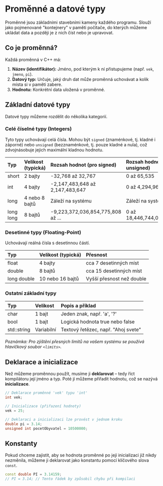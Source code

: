 # **Proměnné a datové typy**

Proměnné jsou základními stavebními kameny každého programu. Slouží jako pojmenované "kontejnery" v paměti počítače, do kterých můžeme ukládat data a později je z nich číst nebo je upravovat.

## **Co je proměnná?**

Každá proměnná v C++ má:

1. **Název (identifikátor):** Jméno, pod kterým k ní přistupujeme (např. `vek`, `jmeno`, `pi`).  
2. **Datový typ:** Určuje, jaký druh dat může proměnná uchovávat a kolik místa si v paměti zabere.  
3. **Hodnotu:** Konkrétní data uložená v proměnné.

## **Základní datové typy**

Datové typy můžeme rozdělit do několika kategorií.

### **Celé číselné typy (Integers)**

Tyto typy uchovávají celá čísla. Mohou být `signed` (znaménkové, tj. kladné i záporné) nebo `unsigned` (bezznaménkové, tj. pouze kladné a nula), což zdvojnásobuje jejich maximální kladnou hodnotu.

| Typ | Velikost (typická) | Rozsah hodnot (pro signed) | Rozsah hodnot (pro unsigned) |
| :---- | :---- | :---- | :---- |
| short | 2 bajty | -32,768 až 32,767 | 0 až 65,535 |
| int | 4 bajty | -2,147,483,648 až 2,147,483,647 | 0 až 4,294,967,295 |
| long | 4 nebo 8 bajtů | Záleží na systému | Záleží na systému |
| long long | 8 bajtů | -9,223,372,036,854,775,808 až ... | 0 až 18,446,744,073,709,551,615 |

### **Desetinné typy (Floating-Point)**

Uchovávají reálná čísla s desetinnou částí.

| Typ | Velikost (typická) | Přesnost |
| :---- | :---- | :---- |
| float | 4 bajty | cca 7 desetinných míst |
| double | 8 bajtů | cca 15 desetinných míst |
| long double | 10 nebo 16 bajtů | Vyšší přesnost než double |

### **Ostatní základní typy**

| Typ | Velikost | Popis a příklad |
| :---- | :---- | :---- |
| char | 1 bajt | Jeden znak, např. 'a', '?' |
| bool | 1 bajt | Logická hodnota true nebo false |
| std::string | Variabilní | Textový řetězec, např. "Ahoj svete" |

*Poznámka: Pro zjištění přesných limitů na vašem systému se používá hlavičkový soubor `<limits>`.*

## **Deklarace a inicializace**

Než můžeme proměnnou použít, musíme ji **deklarovat** – tedy říct kompilátoru její jméno a typ. Poté jí můžeme přiřadit hodnotu, což se nazývá **inicializace**.

```cpp
// Deklarace proměnné 'vek' typu 'int'  
int vek;

// Inicializace (přiřazení hodnoty)  
vek = 25;

// Deklaraci a inicializaci lze provést v jednom kroku  
double pi = 3.14;  
unsigned int pocetObyvatel = 10500000;
```

## **Konstanty**

Pokud chceme zajistit, aby se hodnota proměnné po její inicializaci již nikdy nezměnila, můžeme ji deklarovat jako konstantu pomocí klíčového slova `const`.

```cpp
const double PI = 3.14159;  
// PI = 3.14; // Tento řádek by způsobil chybu při kompilaci  
```
